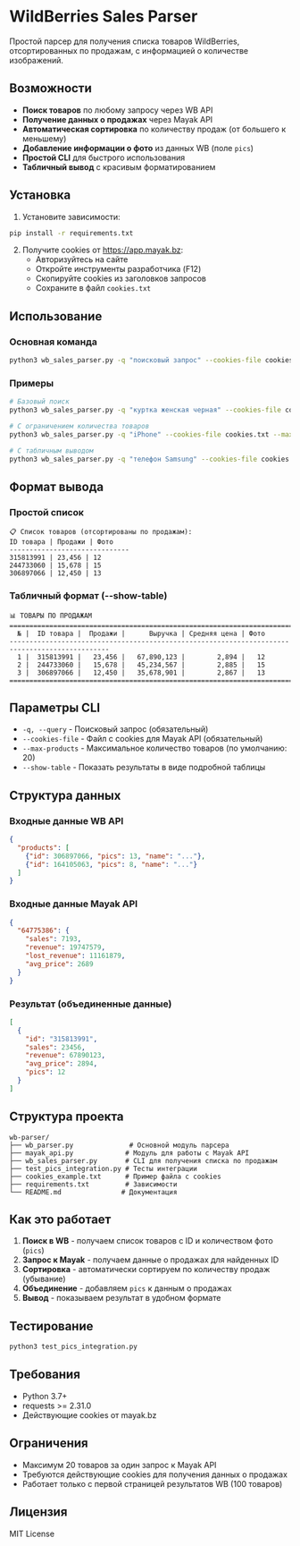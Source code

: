 # WildBerries Sales Parser

Простой парсер для получения списка товаров WildBerries, отсортированных по продажам, с информацией о количестве изображений.

## Возможности

- **Поиск товаров** по любому запросу через WB API
- **Получение данных о продажах** через Mayak API  
- **Автоматическая сортировка** по количеству продаж (от большего к меньшему)
- **Добавление информации о фото** из данных WB (поле `pics`)
- **Простой CLI** для быстрого использования
- **Табличный вывод** с красивым форматированием

## Установка

1. Установите зависимости:
```bash
pip install -r requirements.txt
```

2. Получите cookies от https://app.mayak.bz:
   - Авторизуйтесь на сайте
   - Откройте инструменты разработчика (F12)
   - Скопируйте cookies из заголовков запросов
   - Сохраните в файл `cookies.txt`

## Использование

### Основная команда

```bash
python3 wb_sales_parser.py -q "поисковый запрос" --cookies-file cookies.txt
```

### Примеры

```bash
# Базовый поиск
python3 wb_sales_parser.py -q "куртка женская черная" --cookies-file cookies.txt

# С ограничением количества товаров
python3 wb_sales_parser.py -q "iPhone" --cookies-file cookies.txt --max-products 10

# С табличным выводом
python3 wb_sales_parser.py -q "телефон Samsung" --cookies-file cookies.txt --show-table
```

## Формат вывода

### Простой список
```
📋 Список товаров (отсортированы по продажам):
ID товара | Продажи | Фото
------------------------------
315813991 | 23,456 | 12
244733060 | 15,678 | 15
306897066 | 12,450 | 13
```

### Табличный формат (--show-table)
```
📊 ТОВАРЫ ПО ПРОДАЖАМ
===============================================================================================
  № |  ID товара |  Продажи |      Выручка | Средняя цена | Фото
-----------------------------------------------------------------------------------------------
  1 |  315813991 |   23,456 |   67,890,123 |        2,894 |   12
  2 |  244733060 |   15,678 |   45,234,567 |        2,885 |   15
  3 |  306897066 |   12,450 |   35,678,901 |        2,867 |   13
===============================================================================================
```

## Параметры CLI

- `-q, --query` - Поисковый запрос (обязательный)
- `--cookies-file` - Файл с cookies для Mayak API (обязательный)
- `--max-products` - Максимальное количество товаров (по умолчанию: 20)
- `--show-table` - Показать результаты в виде подробной таблицы

## Структура данных

### Входные данные WB API
```json
{
  "products": [
    {"id": 306897066, "pics": 13, "name": "..."},
    {"id": 164105063, "pics": 8, "name": "..."}
  ]
}
```

### Входные данные Mayak API  
```json
{
  "64775386": {
    "sales": 7193,
    "revenue": 19747579,
    "lost_revenue": 11161879,
    "avg_price": 2689
  }
}
```

### Результат (объединенные данные)
```json
[
  {
    "id": "315813991",
    "sales": 23456,
    "revenue": 67890123,
    "avg_price": 2894,
    "pics": 12
  }
]
```

## Структура проекта

```
wb-parser/
├── wb_parser.py              # Основной модуль парсера
├── mayak_api.py             # Модуль для работы с Mayak API
├── wb_sales_parser.py       # CLI для получения списка по продажам
├── test_pics_integration.py # Тесты интеграции
├── cookies_example.txt      # Пример файла с cookies
├── requirements.txt         # Зависимости
└── README.md               # Документация
```

## Как это работает

1. **Поиск в WB** - получаем список товаров с ID и количеством фото (`pics`)
2. **Запрос к Mayak** - получаем данные о продажах для найденных ID
3. **Сортировка** - автоматически сортируем по количеству продаж (убывание)
4. **Объединение** - добавляем `pics` к данным о продажах
5. **Вывод** - показываем результат в удобном формате

## Тестирование

```bash
python3 test_pics_integration.py
```

## Требования

- Python 3.7+
- requests >= 2.31.0
- Действующие cookies от mayak.bz

## Ограничения

- Максимум 20 товаров за один запрос к Mayak API
- Требуются действующие cookies для получения данных о продажах
- Работает только с первой страницей результатов WB (100 товаров)

## Лицензия

MIT License